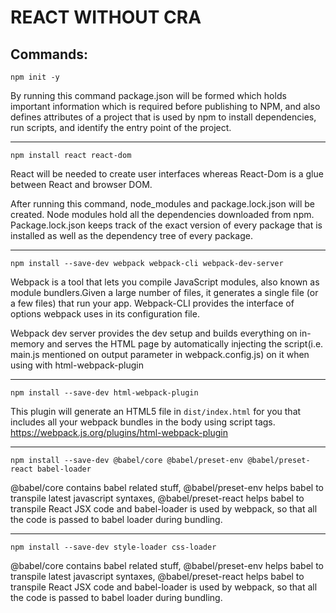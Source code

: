 # REACT WITHOUT CRA

## Commands:

```
npm init -y
```

By running this command package.json will be formed which holds important information which is required before publishing to NPM, and also defines attributes of a project that is used by npm to install dependencies, run scripts, and identify the entry point of the project.

---

```
npm install react react-dom
```

React will be needed to create user interfaces whereas React-Dom is a glue between React and browser DOM.

After running this command, node_modules and package.lock.json will be created. Node modules hold all the dependencies downloaded from npm. Package.lock.json keeps track of the exact version of every package that is installed as well as the dependency tree of every package.

---

```
npm install --save-dev webpack webpack-cli webpack-dev-server
```

Webpack is a tool that lets you compile JavaScript modules, also known as module bundlers.Given a large number of files, it generates a single file (or a few files) that run your app. Webpack-CLI provides the interface of options webpack uses in its configuration file.

Webpack dev server provides the dev setup and builds everything on in-memory and serves the HTML page by automatically injecting the script(i.e. main.js mentioned on output parameter in webpack.config.js) on it when using with html-webpack-plugin

---

```
npm install --save-dev html-webpack-plugin
```

This plugin will generate an HTML5 file in `dist/index.html` for you that includes all your webpack bundles in the body using script tags. https://webpack.js.org/plugins/html-webpack-plugin

---

```
npm install --save-dev @babel/core @babel/preset-env @babel/preset-react babel-loader
```

@babel/core contains babel related stuff, @babel/preset-env helps babel to transpile latest javascript syntaxes, @babel/preset-react helps babel to transpile React JSX code and babel-loader is used by webpack, so that all the code is passed to babel loader during bundling.

---

```
npm install --save-dev style-loader css-loader
```

@babel/core contains babel related stuff, @babel/preset-env helps babel to transpile latest javascript syntaxes, @babel/preset-react helps babel to transpile React JSX code and babel-loader is used by webpack, so that all the code is passed to babel loader during bundling.
